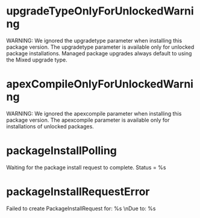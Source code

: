 # upgradeTypeOnlyForUnlockedWarning

WARNING: We ignored the upgradetype parameter when installing this package version. The upgradetype parameter is available only for unlocked package installations. Managed package upgrades always default to using the Mixed upgrade type.

# apexCompileOnlyForUnlockedWarning

WARNING: We ignored the apexcompile parameter when installing this package version. The apexcompile parameter is available only for installations of unlocked packages.

# packageInstallPolling

Waiting for the package install request to complete. Status = %s

# packageInstallRequestError

Failed to create PackageInstallRequest for: %s \nDue to: %s